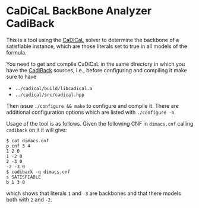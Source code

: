 # CaDiCaL BackBone Analyzer CadiBack

This is a tool using the [CaDiCaL](https://github.com/arminbiere/cadical)
solver to determine the backbone of a satisfiable instance, which are those
literals set to true in all models of the formula.

You need to get and compile CaDiCaL in the same directory in which you have
the [CadiBack](https://github.com/arminbiere/cadiback) sources, i.e.,
before configuring and compiling it make sure to have

- `../cadical/build/libcadical.a`
- `../cadical/src/cadical.hpp`

Then issue `./configure && make` to configure and compile it.  There
are additional configuration options which are listed with `./configure -h`.

Usage of the tool is as follows.  Given the following CNF in `dimacs.cnf`
calling `cadiback` on it it will give:

```
$ cat dimacs.cnf
p cnf 3 4
1 2 0
1 -2 0
2 -3 0
-2 -3 0
$ cadiback -q dimacs.cnf
s SATISFIABLE
b 1 3 0
```

which shows that literals `1` and `-3` are backbones and that there
models both with `2` and `-2`.
